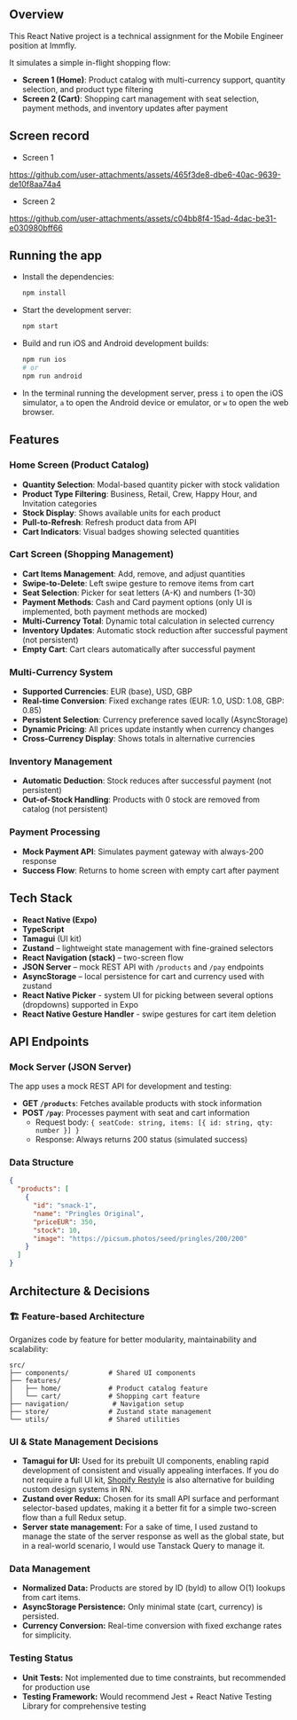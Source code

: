 ## Overview

This React Native project is a technical assignment for the Mobile Engineer position at Immfly.

It simulates a simple in-flight shopping flow:

- **Screen 1 (Home)**: Product catalog with multi-currency support, quantity selection, and product type filtering
- **Screen 2 (Cart)**: Shopping cart management with seat selection, payment methods, and inventory updates after payment

## Screen record

- Screen 1

https://github.com/user-attachments/assets/465f3de8-dbe6-40ac-9639-de10f8aa74a4

- Screen 2

https://github.com/user-attachments/assets/c04bb8f4-15ad-4dac-be31-e030980bff66

## Running the app

- Install the dependencies:

  ```sh
  npm install
  ```

- Start the development server:

  ```sh
  npm start
  ```

- Build and run iOS and Android development builds:

  ```sh
  npm run ios
  # or
  npm run android
  ```

- In the terminal running the development server, press `i` to open the iOS simulator, `a` to open the Android device or emulator, or `w` to open the web browser.

## Features

### Home Screen (Product Catalog)

- **Quantity Selection**: Modal-based quantity picker with stock validation
- **Product Type Filtering**: Business, Retail, Crew, Happy Hour, and Invitation categories
- **Stock Display**: Shows available units for each product
- **Pull-to-Refresh**: Refresh product data from API
- **Cart Indicators**: Visual badges showing selected quantities

### Cart Screen (Shopping Management)

- **Cart Items Management**: Add, remove, and adjust quantities
- **Swipe-to-Delete**: Left swipe gesture to remove items from cart
- **Seat Selection**: Picker for seat letters (A-K) and numbers (1-30)
- **Payment Methods**: Cash and Card payment options (only UI is implemented, both payment methods are mocked)
- **Multi-Currency Total**: Dynamic total calculation in selected currency
- **Inventory Updates**: Automatic stock reduction after successful payment (not persistent)
- **Empty Cart**: Cart clears automatically after successful payment

### Multi-Currency System

- **Supported Currencies**: EUR (base), USD, GBP
- **Real-time Conversion**: Fixed exchange rates (EUR: 1.0, USD: 1.08, GBP: 0.85)
- **Persistent Selection**: Currency preference saved locally (AsyncStorage)
- **Dynamic Pricing**: All prices update instantly when currency changes
- **Cross-Currency Display**: Shows totals in alternative currencies

### Inventory Management

- **Automatic Deduction**: Stock reduces after successful payment (not persistent)
- **Out-of-Stock Handling**: Products with 0 stock are removed from catalog (not persistent)

### Payment Processing

- **Mock Payment API**: Simulates payment gateway with always-200 response
- **Success Flow**: Returns to home screen with empty cart after payment

## Tech Stack

- **React Native (Expo)**
- **TypeScript**
- **Tamagui** (UI kit)
- **Zustand** – lightweight state management with fine-grained selectors
- **React Navigation (stack)** – two-screen flow
- **JSON Server** – mock REST API with `/products` and `/pay` endpoints
- **AsyncStorage** – local persistence for cart and currency used with zustand
- **React Native Picker** - system UI for picking between several options (dropdowns) supported in Expo
- **React Native Gesture Handler** - swipe gestures for cart item deletion

## API Endpoints

### Mock Server (JSON Server)

The app uses a mock REST API for development and testing:

- **GET `/products`**: Fetches available products with stock information
- **POST `/pay`**: Processes payment with seat and cart information
  - Request body: `{ seatCode: string, items: [{ id: string, qty: number }] }`
  - Response: Always returns 200 status (simulated success)

### Data Structure

```json
{
  "products": [
    {
      "id": "snack-1",
      "name": "Pringles Original",
      "priceEUR": 350,
      "stock": 10,
      "image": "https://picsum.photos/seed/pringles/200/200"
    }
  ]
}
```

## Architecture & Decisions

### 🏗️ Feature-based Architecture

Organizes code by feature for better modularity, maintainability and scalability:

```
src/
├── components/          # Shared UI components
├── features/
│   ├── home/            # Product catalog feature
│   └── cart/            # Shopping cart feature
├── navigation/           # Navigation setup
├── store/               # Zustand state management
└── utils/               # Shared utilities
```

### UI & State Management Decisions

- **Tamagui for UI:** Used for its prebuilt UI components, enabling rapid development of consistent and visually appealing interfaces. If you do not require a full UI kit, [Shopify Restyle](https://github.com/Shopify/restyle) is also alternative for building custom design systems in RN.
- **Zustand over Redux:** Chosen for its small API surface and performant selector-based updates, making it a better fit for a simple two-screen flow than a full Redux setup.
- **Server state management:** For a sake of time, I used zustand to manage the state of the server response as well as the global state, but in a real-world scenario, I would use Tanstack Query to manage it.

### Data Management

- **Normalized Data:** Products are stored by ID (byId) to allow O(1) lookups from cart items.
- **AsyncStorage Persistence:** Only minimal state (cart, currency) is persisted.
- **Currency Conversion:** Real-time conversion with fixed exchange rates for simplicity.

### Testing Status

- **Unit Tests:** Not implemented due to time constraints, but recommended for production use
- **Testing Framework:** Would recommend Jest + React Native Testing Library for comprehensive testing
